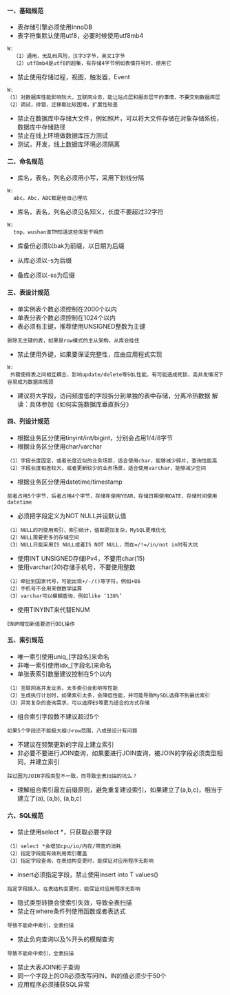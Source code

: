 #### 一、基础规范
* 表存储引擎必须使用InnoDB
* 表字符集默认使用utf8，必要时候使用utf8mb4
~~~
W:
  （1）通用，无乱码风险，汉字3字节，英文1字节
  （2）utf8mb4是utf8的超集，有存储4字节例如表情符号时，使用它
~~~ 

* 禁止使用存储过程，视图，触发器，Event
~~~
W:
（1）对数据库性能影响较大，互联网业务，能让站点层和服务层干的事情，不要交到数据库层
（2）调试，排错，迁移都比较困难，扩展性较差
~~~

* 禁止在数据库中存储大文件，例如照片，可以将大文件存储在对象存储系统，数据库中存储路径
* 禁止在线上环境做数据库压力测试
* 测试，开发，线上数据库环境必须隔离

#### 二、命名规范
* 库名，表名，列名必须用小写，采用下划线分隔
~~~
W:
  abc，Abc，ABC都是给自己埋坑
~~~

* 库名，表名，列名必须见名知义，长度不要超过32字符
~~~
W:
  tmp，wushan谁TM知道这些库是干嘛的
~~~

* 库备份必须以bak为前缀，以日期为后缀

* 从库必须以-s为后缀

* 备库必须以-ss为后缀

#### 三、表设计规范
* 单实例表个数必须控制在2000个以内
* 单表分表个数必须控制在1024个以内
* 表必须有主键，推荐使用UNSIGNED整数为主键
~~~
删除无主键的表，如果是row模式的主从架构，从库会挂住
~~~
* 禁止使用外键，如果要保证完整性，应由应用程式实现
~~~
W: 
 外键使得表之间相互耦合，影响update/delete等SQL性能，有可能造成死锁，高并发情况下容易成为数据库瓶颈
~~~
* 建议将大字段，访问频度低的字段拆分到单独的表中存储，分离冷热数据
解读：具体参加《如何实施数据库垂直拆分》

#### 四、列设计规范
* 根据业务区分使用tinyint/int/bigint，分别会占用1/4/8字节
* 根据业务区分使用char/varchar
~~~
（1）字段长度固定，或者长度近似的业务场景，适合使用char，能够减少碎片，查询性能高
（2）字段长度相差较大，或者更新较少的业务场景，适合使用varchar，能够减少空间
~~~
* 根据业务区分使用datetime/timestamp
~~~
前者占用5个字节，后者占用4个字节，存储年使用YEAR，存储日期使用DATE，存储时间使用datetime
~~~
* 必须把字段定义为NOT NULL并设默认值
~~~
（1）NULL的列使用索引，索引统计，值都更加复杂，MySQL更难优化
（2）NULL需要更多的存储空间
（3）NULL只能采用IS NULL或者IS NOT NULL，而在=/!=/in/not in时有大坑
~~~
* 使用INT UNSIGNED存储IPv4，不要用char(15)
* 使用varchar(20)存储手机号，不要使用整数
~~~
（1）牵扯到国家代号，可能出现+/-/()等字符，例如+86
（2）手机号不会用来做数学运算
（3）varchar可以模糊查询，例如like ‘138%’
~~~

* 使用TINYINT来代替ENUM
~~~
ENUM增加新值要进行DDL操作
~~~

#### 五、索引规范
* 唯一索引使用uniq_[字段名]来命名
* 非唯一索引使用idx_[字段名]来命名
* 单张表索引数量建议控制在5个以内
~~~
（1）互联网高并发业务，太多索引会影响写性能
（2）生成执行计划时，如果索引太多，会降低性能，并可能导致MySQL选择不到最优索引
（3）异常复杂的查询需求，可以选择ES等更为适合的方式存储
~~~
* 组合索引字段数不建议超过5个
~~~
如果5个字段还不能极大缩小row范围，八成是设计有问题
~~~
* 不建议在频繁更新的字段上建立索引
* 非必要不要进行JOIN查询，如果要进行JOIN查询，被JOIN的字段必须类型相同，并建立索引
~~~
踩过因为JOIN字段类型不一致，而导致全表扫描的坑么？
~~~
* 理解组合索引最左前缀原则，避免重复建设索引，如果建立了(a,b,c)，相当于建立了(a), (a,b), (a,b,c)
#### 六、SQL规范
* 禁止使用select *，只获取必要字段
~~~
（1）select *会增加cpu/io/内存/带宽的消耗
（2）指定字段能有效利用索引覆盖
（3）指定字段查询，在表结构变更时，能保证对应用程序无影响
~~~

* insert必须指定字段，禁止使用insert into T values()
~~~
指定字段插入，在表结构变更时，能保证对应用程序无影响
~~~
* 隐式类型转换会使索引失效，导致全表扫描
* 禁止在where条件列使用函数或者表达式
~~~
导致不能命中索引，全表扫描
~~~
* 禁止负向查询以及%开头的模糊查询
~~~
导致不能命中索引，全表扫描
~~~
* 禁止大表JOIN和子查询
* 同一个字段上的OR必须改写问IN，IN的值必须少于50个
* 应用程序必须捕获SQL异常